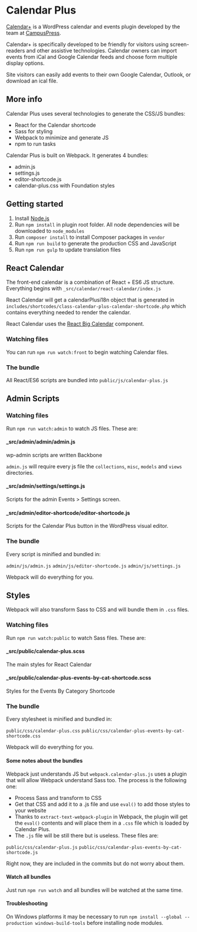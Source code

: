 # Calendar Plus

[Calendar+](https://campuspress.com/accessible-wordpress-calendar-plugin/) is a WordPress calendar and events plugin developed by the team at [CampusPress](https://campuspress.com).

Calendar+ is specifically developed to be friendly for visitors using screen-readers and other assistive technologies. Calendar owners can import events from iCal and Google Calendar feeds and choose form multiple display options.

Site visitors can easily add events to their own Google Calendar, Outlook, or download an ical file. 

## More info

Calendar Plus uses several technologies to generate the CSS/JS bundles:

- React for the Calendar shortcode
- Sass for styling
- Webpack to minimize and generate JS
- npm to run tasks

Calendar Plus is built on Webpack. It generates 4 bundles:
- admin.js
- settings.js
- editor-shortcode.js
- calendar-plus.css with Foundation styles

## Getting started

1. Install [Node.js](https://nodejs.org)
2. Run `npm install` in plugin root folder. All node dependencies will be downloaded to `node_modules`
3. Run `composer install` to install Composer packages in `vendor`
3. Run `npm run build` to generate the production CSS and JavaScript
4. Run `npm run gulp` to update translation files 

## React Calendar

The front-end calendar is a combination of React + ES6 JS structure. Everything begins with `_src/calendar/react-calendar/index.js`

React Calendar will get a calendarPlusi18n object that is generated in `includes/shortcodes/class-calendar-plus-calendar-shortcode.php` which contains everything needed to render the calendar.

React Calendar uses the [React Big Calendar](https://github.com/intljusticemission/react-big-calendar) component.

### Watching files

You can run `npm run watch:front` to begin watching Calendar files.

### The bundle

All React/ES6 scripts are bundled into `public/js/calendar-plus.js`

## Admin Scripts

### Watching files

Run `npm run watch:admin` to watch JS files. These are:

#### _src/admin/admin/admin.js

wp-admin scripts are written Backbone

`admin.js` will require every js file the `collections`, `misc`, `models` and `views` directories.

#### _src/admin/settings/settings.js

Scripts for the admin Events > Settings screen.

#### _src/admin/editor-shortcode/editor-shortcode.js

Scripts for the Calendar Plus button in the WordPress visual editor.

### The bundle

Every script is minified and bundled in:

`admin/js/admin.js`
`admin/js/editor-shortcode.js`
`admin/js/settings.js`

Webpack will do everything for you.

## Styles

Webpack will also transform Sass to CSS and will bundle them in `.css` files.

### Watching files

Run `npm run watch:public` to watch Sass files. These are:

#### _src/public/calendar-plus.scss

The main styles for React Calendar

#### _src/public/calendar-plus-events-by-cat-shortcode.scss

Styles for the Events By Category Shortcode

### The bundle

Every stylesheet is minified and bundled in:

`public/css/calendar-plus.css`
`public/css/calendar-plus-events-by-cat-shortcode.css`

Webpack will do everything for you.

#### Some notes about the bundles

Webpack just understands JS but `webpack.calendar-plus.js` uses a plugin that will allow Webpack understand Sass too. The process is the following one:
- Process Sass and transform to CSS
- Get that CSS and add it to a .js file and use `eval()` to add those styles to your website
- Thanks to `extract-text-webpack-plugin` in Webpack, the plugin will get the `eval()` contents and will place them in a `.css` file which is loaded by Calendar Plus.
- The `.js` file will be still there but is useless. These files are:

`public/css/calendar-plus.js`
`public/css/calendar-plus-events-by-cat-shortcode.js`

Right now, they are included in the commits but do not worry about them.

#### Watch all bundles

Just run `npm run watch` and all bundles will be watched at the same time.

#### Troubleshooting

On Windows platforms it may be necessary to run `npm install --global --production windows-build-tools` before installing node modules.
